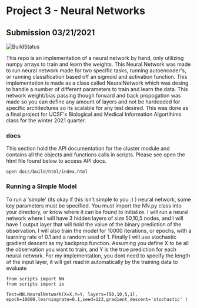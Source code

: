 # Project 3 - Neural Networks
## Submission 03/21/2021

![BuildStatus](https://github.com/MiguelGuardado/Guardado_Miguel_BMI203_HW3/workflows/HW3/badge.svg?event=push)

This repo is an implementation of a neural network by hand, only utilizing numpy arrays to train and learn the weights. This Neural Network was made to run neural network 
made for two specific tasks, running autoencoder's, or running classification based off an sigmoid and activation function. This implementation is made as a class called NeuralNetwork
which was desing to handle a number of different parameters to train and learn the data. This network weight/bias passing though forward and back propogation was made so you can 
define any amount of layers and not be hardcoded for specific architectures so its scalable for any test desired. This was done as a final project for 
UCSF's Biological and Medical Information Algortihims class for the winter 2021 quarter. 

### docs
This section hold the API documentation for the cluster module and contains all the objects and functions calls in scripts. Please see open the html file found  below to access API docs.

```
open docs/build/html/index.html
```

### Running a Simple Model

To run a 'simple' (its okay if this isn't simple to you :) ) neural network, some key parameters must be specified. You must import the NN.py class into your directory, or know where
it can be found to initialize.  I will run a neural network where I will have 3 hidden layers of size 50,10,5 nodes, and 
I will have 1 output layer that will hold the value of the binary prediction of the observation. I will also train the 
model for 10000 iterations, or epochs, with a learning rate of 0.1 and a random seed of 1. Finally I will use stochastic gradient
descent as my backprop function. Assuming you define X to be all the observation you want to train, and Y is the true prediction 
for each neural network. For my implementation, you dont need to specify the length of the input layer, it will get read in automatically 
by the training data to evaluate

```
from scripts import NN
from scripts import io

Test=NN.NeuralNetwork(X=X,Y=Y, layers=[50,10,5,1], epoch=10000,learningrate=0.1,seed=123,gradient_descent='stochastic' )
```

